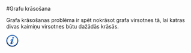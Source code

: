 #Grafu krāsošana

Grafa krāsošanas problēma ir spēt nokrāsot grafa virsotnes tā, lai katras divas kaimiņu virsotnes būtu dažādās krāsās.

<a href="http://en.wikipedia.org/wiki/Graph_coloring" target="_blank">![Vairāk informācija](/media/theory/information.png)</a>